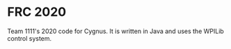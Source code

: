 # FRC 2020

Team 1111's 2020 code for Cygnus. It is written in Java and uses the WPILib control system.
